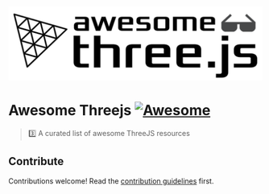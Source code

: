 <img src="assets/awesome-threejs-logo.png" alt="logo"/>

# Awesome Threejs [![Awesome](https://awesome.re/badge.svg)](https://awesome.re)

> 3️⃣ A curated list of awesome ThreeJS resources

## Contribute

Contributions welcome! Read the [contribution guidelines](contributing.md) first.
